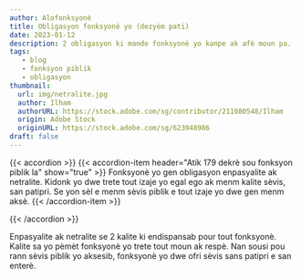 ```yaml
---
author: Alofonksyonè
title: Obligasyon fonksyonè yo (dezyèm pati)
date: 2023-01-12
description: 2 obligasyon ki mande fonksyonè yo kanpe ak afè moun pa.
tags:
   - blog
   - fonksyon piblik
   - obligasyon
thumbnail:
  url: img/netralite.jpg
  author: Ilham
  authorURL: https://stock.adobe.com/sg/contributor/211080548/Ilham
  origin: Adobe Stock
  originURL: https://stock.adobe.com/sg/623948986
draft: false
---
```


{{< accordion >}}
  {{< accordion-item header="Atik 179 dekrè sou fonksyon piblik la" show="true" >}}
  Fonksyonè yo gen obligasyon enpasyalite ak netralite. Kidonk yo dwe trete tout izaje yo egal ego ak menm kalite sèvis, san patipri. Se yon sèl e menm sèvis piblik e tout izaje yo dwe gen menm aksè.
  {{< /accordion-item >}}
  <!-- {{< accordion-item header="Accordion Item #3" >}}
    This is the third item's accordion body.
  {{< /accordion-item >}} -->
{{< /accordion >}}

Enpasyalite ak netralite se 2 kalite ki endispansab pour tout fonksyonè. Kalite sa yo pèmèt fonksyonè yo trete tout moun ak respè. Nan sousi pou rann sèvis piblik yo aksesib, fonksyonè yo dwe ofri sèvis sans patipri e san enterè.